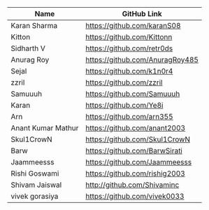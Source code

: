 | Name         | GitHub Link                     |
| ------------ | ------------------------------- |
| Karan Sharma | https://github.com/karanS08     |
| Kitton | https://github.com/Kittonn    |
| Sidharth V | https://github.com/retr0ds |
| Anurag Roy | https://github.com/AnuragRoy485 |
| Sejal | https://github.com/k1n0r4     |
| zzril | https://github.com/zzril     |
| Samuuuh | https://github.com/Samuuuh |
| Karan|  https://github.com/Ye8i|
| Arn |  https://github.com/arn355 |
| Anant Kumar Mathur | https://github.com/anant2003 |
| Skul1CrowN | https://github.com/Skul1CrowN |
| Barw |  https://github.com/BarwSirati |
| Jaammeesss   | https://github.com/Jaammeesss   |
| Rishi Goswami | https://github.com/rishig2003  |
| Shivam Jaiswal | http://github.com/Shivaminc  |
| vivek gorasiya | https://github.com/vivek0033 |
